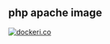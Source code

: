 ## php apache image

[![dockeri.co](https://dockeri.co/image/gladcube/php-apache)](https://hub.docker.com/r/gladcube/php-apache)
